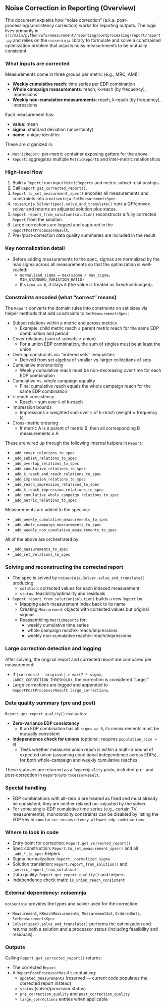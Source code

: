 ## Noise Correction in Reporting (Overview)

This document explains how “noise correction” (a.k.a. post-processing/consistency correction) works for reporting outputs. The logic lives primarily in `src/main/python/wfa/measurement/reporting/postprocessing/report/report.py` and relies on the `noiseninja` library to formulate and solve a constrained optimization problem that adjusts noisy measurements to be mutually consistent.

### What inputs are corrected

Measurements come in three groups per metric (e.g., MRC, AMI):
- **Weekly cumulative reach**: time series per EDP combination
- **Whole campaign measurements**: reach, k-reach (by frequency), impressions
- **Weekly non-cumulative measurements**: reach, k-reach (by frequency), impressions

Each measurement has:
- **value**: mean
- **sigma**: standard deviation (uncertainty)
- **name**: unique identifier

These are organized in:
- `MetricReport`: per-metric container exposing getters for the above
- `Report`: aggregates multiple `MetricReport`s and inter-metric relationships

### High-level flow

1. Build a `Report` from input `MetricReport`s and metric subset relationships.
2. Call `Report.get_corrected_report()`.
3. `Report.to_set_measurement_spec()` encodes all measurements and constraints into a `noiseninja.SetMeasurementsSpec`.
4. `noiseninja.Solver(spec).solve_and_translate()` runs a QP/convex solver and returns an adjusted solution plus status.
5. `Report.report_from_solution(solution)` reconstructs a fully corrected `Report` from the solution.
6. Large corrections are logged and captured in the `ReportPostProcessorResult`.
7. Pre-/post-correction data quality summaries are included in the result.

### Key normalization detail

- Before adding measurements to the spec, sigmas are normalized by the max sigma across all measurements so that the optimization is well-scaled:
  - `normalized_sigma = max(sigma / max_sigma, MIN_STANDARD_VARIATION_RATIO)`
  - If `sigma == 0`, it stays `0` (the value is treated as fixed/unchanged).

### Constraints encoded (what “correct” means)

The `Report` converts the domain rules into constraints on set sizes via helper methods that add constraints to `SetMeasurementsSpec`:

- Subset relations within a metric and across metrics
  - Example: child metric reach ≤ parent metric reach for the same EDP combination and period
- Cover relations (sum of subsets ≥ union)
  - For a union EDP combination, the sum of singles must be at least the union
- Overlap constraints via “ordered sets” inequalities
  - Derived from set algebra of smaller vs. larger collections of sets
- Cumulative monotonicity
  - Weekly cumulative reach must be non-decreasing over time for each EDP combination
- Cumulative vs. whole campaign equality
  - Final cumulative reach equals the whole campaign reach for the same EDP combination
- k-reach consistency
  - Reach = sum over `k` of k-reach
- Impression bounds
  - Impressions ≥ weighted sum over `k` of k-reach (weight = frequency `k`)
- Cross-metric ordering
  - If metric A is a parent of metric B, then all corresponding B measurements ≤ A

These are wired up through the following internal helpers in `Report`:
- `_add_cover_relations_to_spec`
- `_add_subset_relations_to_spec`
- `_add_overlap_relations_to_spec`
- `_add_cumulative_relations_to_spec`
- `_add_k_reach_and_reach_relations_to_spec`
- `_add_impression_relations_to_spec`
- `_add_reach_impression_relations_to_spec`
- `_add_k_reach_impression_relations_to_spec`
- `_add_cumulative_whole_campaign_relations_to_spec`
- `_add_metric_relations_to_spec`

Measurements are added to the spec via:
- `_add_weekly_cumulative_measurements_to_spec`
- `_add_whole_campaign_measurements_to_spec`
- `_add_weekly_non_cumulative_measurements_to_spec`

All of the above are orchestrated by:
- `_add_measurements_to_spec`
- `_add_set_relations_to_spec`

### Solving and reconstructing the corrected report

- The spec is solved by `noiseninja.Solver.solve_and_translate()` producing:
  - `solution`: corrected values for each indexed measurement
  - `status`: feasibility/optimality and residuals
- `Report.report_from_solution(solution)` builds a new `Report` by:
  - Mapping each measurement index back to its name
  - Creating `Measurement` objects with corrected values but original sigmas
  - Reassembling `MetricReport`s for:
    - weekly cumulative time series
    - whole campaign reach/k-reach/impressions
    - weekly non-cumulative reach/k-reach/impressions

### Large correction detection and logging

After solving, the original report and corrected report are compared per measurement:
- If `|corrected - original| > max(7 * sigma, LARGE_CORRECTION_THRESHOLD)`, the correction is considered “large.”
- Large corrections are logged and appended to `ReportPostProcessorResult.large_corrections`.

### Data quality summary (pre and post)

`Report.get_report_quality()` evaluates:
- **Zero-variance EDP consistency**
  - If an EDP combination has all `sigma == 0`, its measurements must be mutually consistent
- **Independence check for unions** (optional; requires `population_size > 0`)
  - Tests whether measured union reach is within a multi-σ bound of expected union (assuming conditional independence across EDPs), for both whole-campaign and weekly cumulative reaches

These statuses are returned as a `ReportQuality` proto, included pre- and post-correction in `ReportPostProcessorResult`.

### Special handling

- EDP combinations with all-zero σ are treated as fixed and must already be consistent; they are neither relaxed nor adjusted by the solver.
- For some single-EDP cumulative time series (e.g., certain TV measurements), monotonicity constraints can be disabled by listing the EDP key in `cumulative_inconsistency_allowed_edp_combinations`.

### Where to look in code

- Entry point for correction: `Report.get_corrected_report()`
- Spec construction: `Report.to_set_measurement_spec()` and all `_add_*_to_spec` helpers
- Sigma normalization: `Report._normalized_sigma`
- Solution translation: `Report.report_from_solution()` and `_metric_report_from_solution()`
- Data quality: `Report.get_report_quality()` and helpers
- Independence check math: `is_union_reach_consistent`

### External dependency: noiseninja

`noiseninja` provides the types and solver used for the correction:
- `Measurement`, `KReachMeasurements`, `MeasurementSet`, `OrderedSets`, `SetMeasurementsSpec`
- `Solver(spec).solve_and_translate()` performs the optimization and returns both a solution and a processor status (including feasibility and residuals).

### Outputs

Calling `Report.get_corrected_report()` returns:
- The corrected `Report`
- A `ReportPostProcessorResult` containing:
  - `updated_measurements` (reserved — current code populates the corrected report instead)
  - `status` (solver/processor status)
  - `pre_correction_quality` and `post_correction_quality`
  - `large_corrections` entries when applicable
